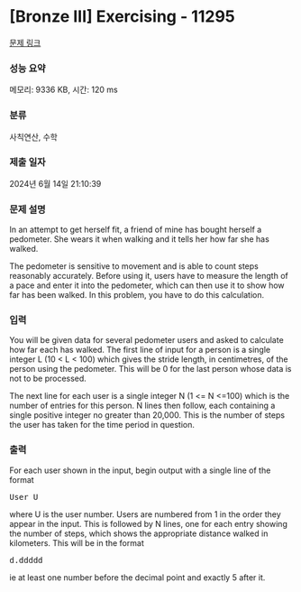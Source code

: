 # [Bronze III] Exercising - 11295 

[문제 링크](https://www.acmicpc.net/problem/11295) 

### 성능 요약

메모리: 9336 KB, 시간: 120 ms

### 분류

사칙연산, 수학

### 제출 일자

2024년 6월 14일 21:10:39

### 문제 설명

<p>In an attempt to get herself fit, a friend of mine has bought herself a pedometer. She wears it when walking and it tells her how far she has walked.</p>

<p>The pedometer is sensitive to movement and is able to count steps reasonably accurately. Before using it, users have to measure the length of a pace and enter it into the pedometer, which can then use it to show how far has been walked. In this problem, you have to do this calculation.</p>

### 입력 

 <p>You will be given data for several pedometer users and asked to calculate how far each has walked. The first line of input for a person is a single integer L (10 < L < 100) which gives the stride length, in centimetres, of the person using the pedometer. This will be 0 for the last person whose data is not to be processed.</p>

<p>The next line for each user is a single integer N (1 <= N <=100) which is the number of entries for this person. N lines then follow, each containing a single positive integer no greater than 20,000. This is the number of steps the user has taken for the time period in question.</p>

### 출력 

 <p>For each user shown in the input, begin output with a single line of the format</p>

<pre>User U</pre>

<p>where U is the user number. Users are numbered from 1 in the order they appear in the input. This is followed by N lines, one for each entry showing the number of steps, which shows the appropriate distance walked in kilometers. This will be in the format</p>

<pre>d.ddddd</pre>

<p>ie at least one number before the decimal point and exactly 5 after it.</p>

